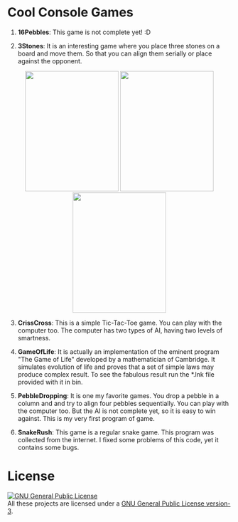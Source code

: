 # Cool Console Games

1. **16Pebbles**: This game is not complete yet! :D

2. **3Stones**: It is an interesting game where you place three stones on a board and move them. So that you can align them serially or place against the opponent.

  <div align="center">
  <img src="https://cloud.githubusercontent.com/assets/5456665/12574293/ce1bc424-c42c-11e5-90af-69f4412b03c0.png" height="270" width="210" >
  <img src="https://cloud.githubusercontent.com/assets/5456665/12574297/d57ed756-c42c-11e5-9ec8-975d6c0813e2.png" height="270" width="210" >
  <img src="https://cloud.githubusercontent.com/assets/5456665/12574300/d8a61cf0-c42c-11e5-95dc-233a27e1b74b.png" height="270" width="210" >
  </div>

3. **CrissCross**: This is a simple Tic-Tac-Toe game. You can play with the computer too. The computer has two types of AI, having two levels of smartness.

4. **GameOfLife**: It is actually an implementation of the eminent program "The Game of Life" developed by a mathematician of Cambridge. It simulates evolution of life and proves that a set of simple laws may produce complex result. To see the fabulous result run the *.lnk file provided with it in bin.

5. **PebbleDropping**: It is one my favorite games. You drop a pebble in a column and and try to align four pebbles sequentially. You can play with the computer too. But the AI is not complete yet, so it is easy to win against. This is my very first program of game.

6. **SnakeRush**: This game is a regular snake game. This program was collected from the internet. I fixed some problems of this code, yet it contains some bugs.

# License
<a rel="license" href="http://www.gnu.org/licenses/gpl.html"><img alt="GNU General Public License" style="border-width:0" src="http://www.gnu.org/graphics/gplv3-88x31.png" /></a><br/>All these projects are licensed under a <a rel="license" href="http://www.gnu.org/licenses/gpl.html">GNU General Public License version-3</a>.
